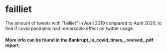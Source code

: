 # failliet
The amount of tweets with "failliet" in April 2019 compared to April 2020, to find if covid pandamic had remarkable effect on twitter usage.
#### More info can be found in the Bankrupt_in_covid_times__revised_.pdf report.
